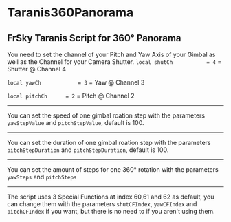 # Taranis360Panorama
FrSky Taranis Script for 360° Panorama
---

You need to set the channel of your Pitch and Yaw Axis of your Gimbal as well as the Channel for your Camera Shutter.
`local shutCh			= 4` = Shutter @ Channel 4

`local yawCh			= 3` = Yaw @ Channel 3

`local pitchCh		= 2` = Pitch @ Channel 2

---

You can set the speed of one gimbal roation step with the parameters `yawStepValue` and `pitchStepValue`, default is 100.

---

You can set the duration of one gimbal roation step with the parameters `pitchStepDuration` and `pitchStepDuration`, default is 100.

---

You can set the amount of steps for one 360° rotation with the parameters `yawSteps` and `pitchSteps`

---

The script uses 3 Special Functions at index 60,61 and 62 as default, you can change them with the parameters `shutCFIndex`, `yawCFIndex` and `pitchCFIndex` if you want, but there is no need to if you aren't using them.


